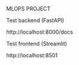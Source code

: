 MLOPS PROJECT


Test backend (FastAPI)

 http://localhost:8000/docs

 Test frontend (Streamlit)

 http://localhost:8501

